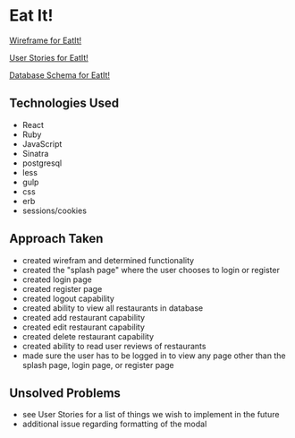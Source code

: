 # Eat It!

[Wireframe for EatIt!](wireframe.jpg)

[User Stories for EatIt!](userStories.txt)

[Database Schema for EatIt!](DatabaseSchema.png)

## Technologies Used
  * React
  * Ruby
  * JavaScript
  * Sinatra
  * postgresql
  * less
  * gulp
  * css
  * erb
  * sessions/cookies

## Approach Taken
  * created wirefram and determined functionality
  * created the "splash page" where the user chooses to login or register
  * created login page
  * created register page
  * created logout capability
  * created ability to view all restaurants in database
  * created add restaurant capability
  * created edit restaurant capability
  * created delete restaurant capability
  * created ability to read user reviews of restaurants
  * made sure the user has to be logged in to view any page other than the splash page, login page, or register page

## Unsolved Problems
  * see User Stories for a list of things we wish to implement in the future
  * additional issue regarding formatting of the modal
